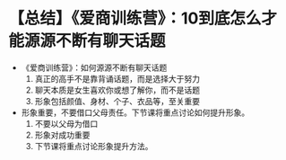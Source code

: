 # 【总结】《爱商训练营》：10到底怎么才能源源不断有聊天话题

-   《爱商训练营》：如何源源不断有聊天话题
    1.  真正的高手不是靠背诵话题，而是选择大于努力
    2.  聊天本质是女生喜欢你或想了解你，而不是话题
    3.  形象包括颜值、身材、个子、衣品等，至关重要
-   形象重要，不要借口父母责任。下节课将重点讨论如何提升形象。
    1.  不要以父母为借口
    2.  形象对成功重要
    3.  下节课将重点讨论形象提升方法。